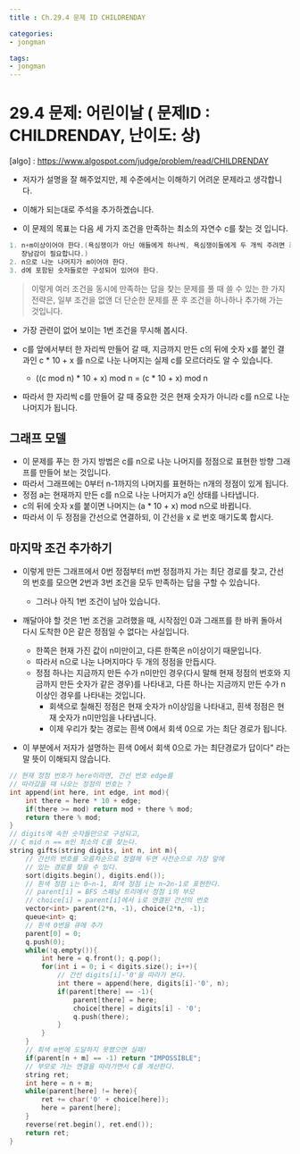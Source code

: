 ```yaml
---
title : Ch.29.4 문제 ID CHILDRENDAY

categories:
- jongman

tags:
- jongman
---
```


# 29.4 문제: 어린이날 ( 문제ID : CHILDRENDAY, 난이도: 상)
[algo] : <https://www.algospot.com/judge/problem/read/CHILDRENDAY>

- 저자가 설명을 잘 해주었지만, 제 수준에서는 이해하기 어려운 문제라고 생각합니다.
- 이해가 되는대로 주석을 추가하곘습니다.



- 이 문제의 목표는 다음 세 가지 조건을 만족하는 최소의 자연수 c를 찾는 것 입니다.


```cpp
1. n+m이상이어야 한다.(욕심쟁이가 아닌 애들에게 하나씩, 욕심쟁이들에게 두 개씩 주려면 최소 n+m개의
   장남감이 필요합니다.)
2. n으로 나눈 나머지가 m이어야 한다.
3. d에 포함된 숫자들로만 구성되어 있어야 한다.
```

> 이렇게 여러 조건을 동시에 만족하는 답을 찾는 문제를 풀 때 쓸 수 있는 한 가지 전략은, 일부 조건을
> 없앤 더 단순한 문제를 푼 후 조건을 하나하나 추가해 가는 것입니다.

- 가장 관련이 없어 보이는 1번 조건을 무시해 봅시다.
- c를 앞에서부터 한 자리씩 만들어 갈 때, 지금까지 만든 c의 뒤에 숫자 x를 붙인 결과인 c * 10 + x 를
  n으로 나눈 나머지는 실제 c를 모르더라도 알 수 있습니다.
  - ((c mod n) * 10 + x) mod n = (c * 10 + x) mod n

- 따라서 한 자리씩 c를 만들어 갈 때 중요한 것은 현재 숫자가 아니라 c를 n으로 나눈 나머지가 됩니다.

## 그래프 모델
- 이 문제를 푸는 한 가지 방법은 c를 n으로 나눈 나머지를 정점으로 표현한 방향 그래프를 만들어 보는
  것입니다.
- 따라서 그래프에는 0부터 n-1까지의 나머지를 표현하는 n개의 정점이 있게 됩니다.
- 정점 a는 현재까지 만든 c를 n으로 나눈 나머지가 a인 상태를 나타냅니다.
- c의 뒤에 숫자 x를 붙이면 나머지는 (a * 10 + x) mod n으로 바뀝니다.
- 따라서 이 두 정점을 간선으로 연결하되, 이 간선을 x 로 번호 매기도록 합시다.


## 마지막 조건 추가하기
- 이렇게 만든 그래프에서 0번 정점부터 m번 정점까지 가는 최단 경로를 찾고, 간선의 번호를 모으면 2번과
  3번 조건을 모두 만족하는 답을 구할 수 있습니다.
  - 그러나 아직 1번 조건이 남아 있습니다.

- 깨달아야 할 것은 1번 조건을 고려했을 때, 시작점인 0과 그래프를 한 바퀴 돌아서 다시 도착한 0은 같은
  정점일 수 없다는 사실입니다.
  - 한쪽은 현재 가진 값이 n미만이고, 다른 한쪽은 n이상이기 때문입니다.
  - 따라서 n으로 나눈 나머지마다 두 개의 정점을 만듭시다.
  - 정점 하나는 지금까지 만든 수가 n미만인 경우(다시 말해 현재 정점의 번호와 지금까지 만든 숫자가
    같은 경우)를 나타내고, 다른 하나는 지금까지 만든 수가 n이상인 경우를 나타내는 것입니다.
    - 회색으로 칠해진 정점은 현재 숫자가 n이상임을 나타내고, 흰색 정점은 현재 숫자가 n미만임을
      나타냅니다.
    - 이제 우리가 찾는 경로는 흰색 0에서 회색 0으로 가는 최단 경로가 됩니다.


- 이 부분에서 저자가 설명하는 흰색 0에서 회색 0으로 가는 최단경로가 답이다" 라는 말 뜻이 이해되지
  않습니다.


```cpp
// 현재 정점 번호가 here이라면, 간선 번호 edge를
// 따라갔을 때 나오는 정점의 번호는 ?
int append(int here, int edge, int mod){
    int there = here * 10 + edge;
    if(there >= mod) return mod + there % mod;
    return there % mod;
}
// digits에 속한 숫자들만으로 구성되고,
// C mid n == m인 최소의 C를 찾는다.
string gifts(string digits, int n, int m){
    // 간선의 번호를 오름차순으로 정렬해 두면 사전순으로 가장 앞에
    // 있는 경로를 찾을 수 있다.
    sort(digits.begin(), digits.end());
    // 흰색 정점 i는 0~n-1, 회색 정점 i는 n~2n-1로 표현한다.
    // parent[i] = BFS 스패닝 트리에서 정점 i의 부모
    // choice[i] = parent[i]에서 i로 연결된 간선의 번호
    vector<int> parent(2*n, -1), choice(2*n, -1);
    queue<int> q;
    // 흰색 0번을 큐에 추가
    parent[0] = 0;
    q.push(0);
    while(!q.empty()){
        int here = q.front(); q.pop();
        for(int i = 0; i < digits.size(); i++){
            // 간선 digits[i]-'0'을 따라가 본다.
            int there = append(here, digits[i]-'0', n);
            if(parent[there] == -1){
                parent[there] = here;
                choice[there] = digits[i] - '0';
                q.push(there);
            }
        }
    }
    // 회색 m번에 도달하지 못했으면 실패!
    if(parent[n + m] == -1) return "IMPOSSIBLE";
    // 부모로 가는 연결을 따라가면서 C를 계산한다.
    string ret;
    int here = n + m;
    while(parent[here] != here){
        ret += char('0' + choice[here]);
        here = parent[here];
    }
    reverse(ret.begin(), ret.end());
    return ret;
}
```

